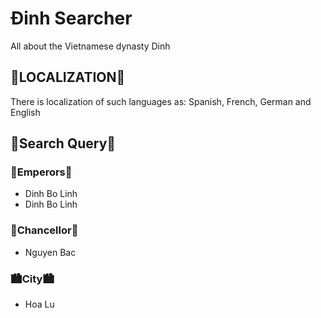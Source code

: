 <h1>Đinh Searcher</h1>
<p>All about the Vietnamese dynasty Dinh</p>
<h2>🧠LOCALIZATION🧠</h2>
<p>There is localization of such languages ​​as: Spanish, French, German and English</p>
<h2>🔎Search Query🔎</h2>
<h3>👑Emperors👑</h3>
<ul>
  <li>Dinh Bo Linh</li>
  <li>Dinh Bo Linh</li>
</ul>
<h3>👑Chancellor👑</h3>
<ul>
  <li>Nguyen Bac</li>
</ul>
<h3>🏙City🏙</h3>
<ul>
  <li>Hoa Lu</li>
</ul>
